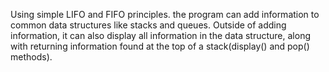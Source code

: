 Using simple LIFO and FIFO principles. the program can add information to common data structures like stacks and queues. Outside of adding information, it can also display all information in the data structure, along with returning information found at the top of a stack(display() and pop() methods). 
